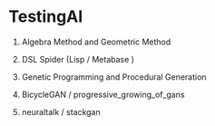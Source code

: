# TestingAI

1. Algebra Method and Geometric Method

2. DSL Spider (Lisp / Metabase )

3. Genetic Programming and Procedural Generation

3. BicycleGAN / progressive_growing_of_gans

4. neuraltalk / stackgan
